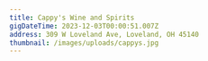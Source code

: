 ```yaml
---
title: Cappy's Wine and Spirits
gigDateTime: 2023-12-03T00:00:51.007Z
address: 309 W Loveland Ave, Loveland, OH 45140
thumbnail: /images/uploads/cappys.jpg
---
```

